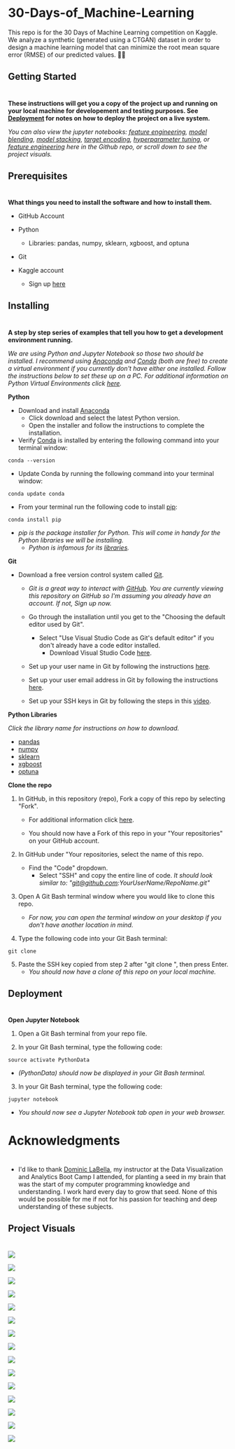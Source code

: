 # 30-Days-of_Machine-Learning
This repo is for the 30 Days of Machine Learning competition on Kaggle. We analyze a synthetic (generated using a CTGAN) dataset  in order to design a machine learning model that can minimize the root mean square error (RMSE) of our predicted values. :technologist:


## **Getting Started**
#
**These instructions will get you a copy of the project up and running on your local machine for developement and testing purposes. See [Deployment](#Deployment "Goto **Deployment**") for notes on how to deploy the project on a live system.**

*You can also view the jupyter notebooks: [feature engineering](Kaggle-30-Day-ML-AT-Feature-Engineering.ipynb), [model blending](Kaggle-30-Day-ML-AT-Model-Blending.ipynb), [model stacking](Kaggle-30-Day-ML-AT-Model-Stacking.ipynb), [target encoding](Kaggle-30-Day-ML-AT-Target-Encoding.ipynb), [hyperparameter tuning](Kaggle-30-Day-ML-AT-Hyperparameter-Tuning-Optuna.ipynb), or [feature engineering](Kaggle-30-Day-ML-AT-Feature-Engineering.ipynb) here in the Github repo, or scroll down to see the project visuals.*


## **Prerequisites**
#
**What things you need to install the software and how to install them.**

* GitHub Account

* Python
    * Libraries: pandas, numpy, sklearn, xgboost, and optuna

* Git

* Kaggle account
    * Sign up [here](https://www.kaggle.com/)

## **Installing**
#
**A step by step series of examples that tell you how to get a development environment running.**

*We are using Python and Jupyter Notebook so those two should be installed. I recommend using [Anaconda](https://docs.anaconda.com/anaconda/user-guide/index.html) and [Conda](https://docs.conda.io/projects/conda/en/latest/user-guide/) (both are free) to create a virtual environment if you currently don't have either one installed. Follow the instructions below to set these up on a PC. For additional information on Python Virtual Environments click [here](https://docs.python.org/3/tutorial/venv.html).*

**Python**
* Download and install [Anaconda](https://www.anaconda.com/products/individual)
    * Click download and select the latest Python version.
    * Open the installer and follow the instructions to complete the installation.
* Verify [Conda](https://docs.conda.io/projects/conda/en/latest/user-guide/) is installed by entering the following command into your terminal window:
```
conda --version
```
* Update Conda by running the following command into your terminal window:
```
conda update conda
```

* From your terminal run the following code to install [pip](https://pip.pypa.io/en/stable/):
```
conda install pip
```
* *pip is the package installer for Python. This will come in handy for the Python libraries we will be installing.*
    * *Python is infamous for its [libraries](https://en.wikipedia.org/wiki/Category:Python_(programming_language)_scientific_libraries).*

**Git**
* Download a free version control system called [Git](https://git-scm.com/).
    * *Git is a great way to interact with [GitHub](https://github.com/). You are currently viewing this repository on GitHub so I'm assuming you already have an account. If not, Sign up now.*

    * Go through the installation until you get to the "Choosing the default editor used by Git".
        * Select "Use Visual Studio Code as Git's default editor" if you don't already have a code editor installed. 
            * Download Visual Studio Code [here](https://code.visualstudio.com/).
    * Set up your user name in Git by following the instructions [here](https://docs.github.com/en/get-started/getting-started-with-git/setting-your-username-in-git).
    * Set up your user email address in Git by following the instructions [here](https://docs.github.com/en/github/setting-up-and-managing-your-github-user-account/managing-email-preferences/setting-your-commit-email-address).
    * Set up your SSH keys in Git by following the steps in this [video](https://www.youtube.com/watch?v=Nf2Ggt3Mwgk).

**Python Libraries**

*Click the library name for instructions on how to download.*
* [pandas](https://pandas.pydata.org/docs/getting_started/install.html)
* [numpy](https://numpy.org/install/)  
* [sklearn](https://scikit-learn.org/stable/install.html)
* [xgboost](https://pypi.org/project/xgboost/)
* [optuna](https://pypi.org/project/optuna/)

**Clone the repo**
1. In GitHub, in this repository (repo), Fork a copy of this repo by selecting "Fork".
    * For additional information click [here](https://docs.github.com/en/desktop/contributing-and-collaborating-using-github-desktop/adding-and-cloning-repositories/cloning-and-forking-repositories-from-github-desktop).
    
    * You should now have a Fork of this repo in your "Your repositories" on your GitHub account. 
2. In GitHub under "Your repositories, select the name of this repo.
    * Find the "Code" dropdown.
        * Select "SSH" and copy the entire line of code.
        *It should look similar to: "git@github.com:YourUserName/RepoName.git"*

3. Open A Git Bash terminal window where you would like to clone this repo.
    * *For now, you can open the terminal window on your desktop if you don't have another location in mind.*

4. Type the following code into your Git Bash terminal:
```
git clone
```

5. Paste the SSH key copied from step 2 after "git clone ", then press Enter.
    * *You should now have a clone of this repo on your local machine.* 


## **Deployment**
#

**Open Jupyter Notebook**

1. Open a Git Bash terminal from your repo file.

2. In your Git Bash terminal, type the following code: 
```
source activate PythonData
```
* *(PythonData) should now be displayed in your Git Bash terminal.*


3. In your Git Bash terminal, type the following code: 
```
jupyter notebook
```
* *You should now see a Jupyter Notebook tab open in your web browser.*

# **Acknowledgments**
#
* I'd like to thank [Dominic LaBella](https://www.linkedin.com/in/dominiclabella/), my instructor at the Data Visualization and Analytics Boot Camp I attended, for planting a seed in my brain that was the start of my computer programming knowledge and understanding. I work hard every day to grow that seed. None of this would be possible for me if not for his passion for teaching and deep understanding of these subjects.

## **Project Visuals**
#
![](Images/Screenshot1.png)

![](Images/Screenshot2.png)

![](Images/Screenshot3.png)

![](Images/Screenshot4.png)

![](Images/Screenshot5.png)

![](Images/Screenshot6.png)

![](Images/Screenshot7.png)

![](Images/Screenshot8.png)

![](Images/Screenshot9.png)

![](Images/Screenshot10.png)

![](Images/Screenshot11.png)

![](Images/Screenshot12.png)

![](Images/Screenshot13.png)

![](Images/Screenshot14.png)

![](Images/Screenshot15.png)
